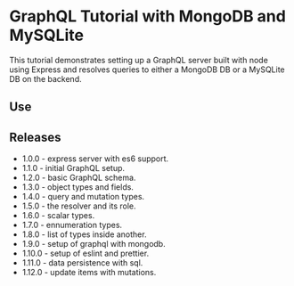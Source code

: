 # GraphQL Tutorial with MongoDB and MySQLite

This tutorial demonstrates setting up a GraphQL server built with node using Express and resolves queries to either a MongoDB DB or a MySQLite DB on the backend.

## Use

## Releases

* 1.0.0 - express server with es6 support.
* 1.1.0 - initial GraphQL setup.
* 1.2.0 - basic GraphQL schema.
* 1.3.0 - object types and fields.
* 1.4.0 - query and mutation types.
* 1.5.0 - the resolver and its role.
* 1.6.0 - scalar types.
* 1.7.0 - ennumeration types.
* 1.8.0 - list of types inside another.
* 1.9.0 - setup of graphql with mongodb.
* 1.10.0 - setup of eslint and prettier.
* 1.11.0 - data persistence with sql.
* 1.12.0 - update items with mutations.
